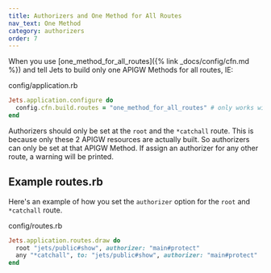 ```yaml
---
title: Authorizers and One Method for All Routes
nav_text: One Method
category: authorizers
order: 7
---
```


When you use [one_method_for_all_routes]({% link _docs/config/cfn.md %}) and tell Jets to build only one APIGW Methods for all routes, IE:

config/application.rb

```ruby
Jets.application.configure do
  config.cfn.build.routes = "one_method_for_all_routes" # only works with one_lambda_for_all_controllers
end
```

Authorizers should only be set at the `root` and the `*catchall` route. This is because only these 2 APIGW resources are actually built. So authorizers can only be set at that APIGW Method. If assign an authorizer for any other route, a warning will be printed.

## Example routes.rb

Here's an example of how you set the `authorizer` option for the `root` and `*catchall` route.

config/routes.rb

```ruby
Jets.application.routes.draw do
  root "jets/public#show", authorizer: "main#protect"
  any "*catchall", to: "jets/public#show", authorizer: "main#protect"
end
```
